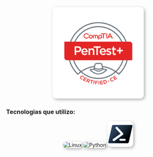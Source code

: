 
<p align="center">
  <img src="https://github.com/O-DESERTOR-DA-MATRIX/O-DESERTOR-DA-MATRIX/blob/main/PenTest%2Bce%20certified%20Logo.png" alt="CompTIA PenTest+" width="250" height="250" style="border-radius:10px;box-shadow: 3px 3px 8px rgba(0, 0, 0, 0.3);transition: transform 0.3s ease;" onmouseover="this.style.transform='scale(1.1)'" onmouseout="this.style.transform='scale(1)'"/>
</p>

### Tecnologias que utilizo:

<p align="center">
  <img src="https://cdn.jsdelivr.net/gh/devicons/devicon/icons/linux/linux-original.svg" alt="Linux" width="70" height="70" style="border-radius:10px;box-shadow: 3px 3px 8px rgba(0, 0, 0, 0.3);transition: transform 0.3s ease;" onmouseover="this.style.transform='scale(1.1)'" onmouseout="this.style.transform='scale(1)'"/>
  
  
  <img src="https://cdn.jsdelivr.net/gh/devicons/devicon/icons/python/python-original.svg" alt="Python" width="70" height="70" style="border-radius:10px;box-shadow: 3px 3px 8px rgba(0, 0, 0, 0.3);transition: transform 0.3s ease;" onmouseover="this.style.transform='scale(1.1)'" onmouseout="this.style.transform='scale(1)'"/>
  
  <img src="https://raw.githubusercontent.com/devicons/devicon/master/icons/powershell/powershell-original.svg" alt="PowerShell" width="70" height="70" style="border-radius:10px;box-shadow: 3px 3px 8px rgba(0, 0, 0, 0.3);transition: transform 0.3s ease;" onmouseover="this.style.transform='scale(1.1)'" onmouseout="this.style.transform='scale(1)'"/>
</p>
